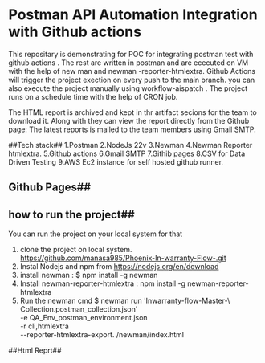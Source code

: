 # Postman API Automation Integration with Github actions #

This repositary is demonstrating  for POC for integrating postman test with github actions .
The rest are written in postman and are ececuted on VM with the help of new man and  newman -reporter-htmlextra.
Github Actions will trigger the project exection on every push to the main branch. you can also execute the project manually using workflow-aispatch . 
The project runs on a schedule time with the help of CRON job.

The HTML report is archived and kept in thr artifact secions for the team to download it. Along with they can view the report directly from the Github page:
The latest reports is mailed to the team members using Gmail SMTP.

##Tech stack##
1.Postman
2.NodeJs 22v
3.Newman
4.Newman Reporter htmlextra.
5.Github actions
6.Gmail SMTP
7.Githib pages
8.CSV for Data Driven Testing
9.AWS Ec2 instance for self hosted github runner.

## Github Pages##

## how to run the project##
 You can run the project on your local system for that 
 1. clone the project on local system. https://github.com/manasa985/Phoenix-In-warranty-Flow-.git
 2. Instal Nodejs and npm from https://nodejs.org/en/download
 3. install newman : $ npm install -g newman
 4. Install newman-reporter-htmlextra : npm install -g newman-reporter-htmlextra
 5. Run the newman cmd
     $ newman run 'Inwarranty-flow-Master-\ Collection.postman_collection.json'\
                               -e QA_Env_postman_environment.json \
                                -r cli,htmlextra \
                                --reporter-htmlextra-export. /newman/index.html

##Html Reprt##


